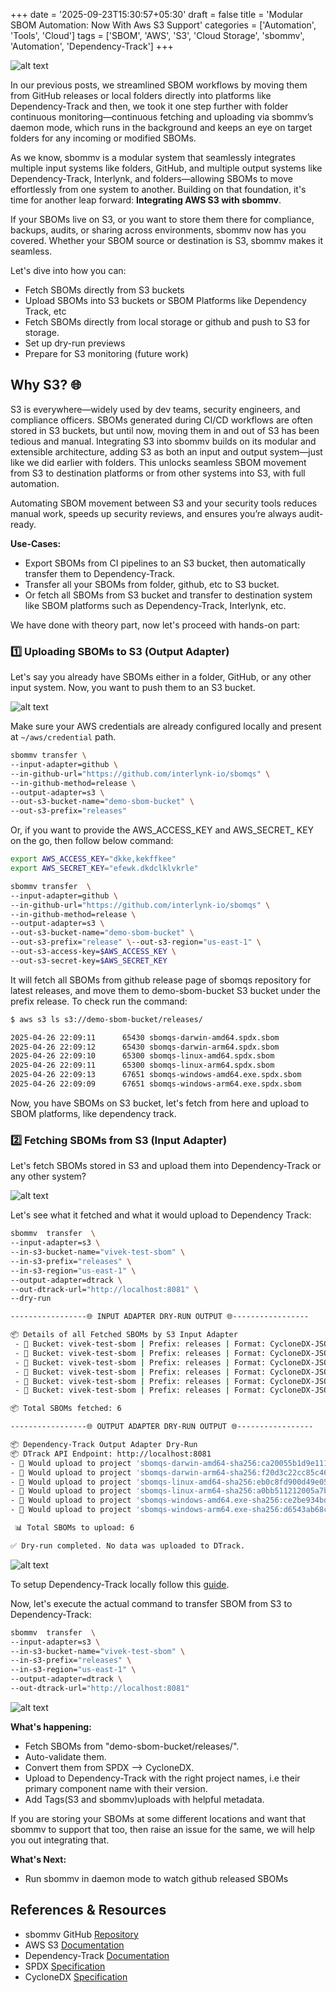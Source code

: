 +++
date = '2025-09-23T15:30:57+05:30'
draft = false
title = 'Modular SBOM Automation: Now With Aws S3 Support'
categories = ['Automation', 'Tools', 'Cloud']
tags = ['SBOM', 'AWS', 'S3', 'Cloud Storage', 'sbommv', 'Automation', 'Dependency-Track']
+++

![alt text](/posts/image-9.png)

In our previous posts, we streamlined SBOM workflows by moving them from GitHub releases or local folders directly into platforms like Dependency-Track and then, we took it one step further with folder continuous monitoring—continuous fetching and uploading via sbommv’s daemon mode, which runs in the background and keeps an eye on target folders for any incoming or modified SBOMs.

As we know, sbommv is a modular system that seamlessly integrates multiple input systems like folders, GitHub, and multiple output systems like Dependency-Track, Interlynk, and folders—allowing SBOMs to move effortlessly from one system to another. Building on that foundation, it's time for another leap forward: **Integrating AWS S3 with sbommv**.

If your SBOMs live on S3, or you want to store them there for compliance, backups, audits, or sharing across environments, sbommv now has you covered. Whether your SBOM source or destination is S3, sbommv makes it seamless.

Let's dive into how you can:

- Fetch SBOMs directly from S3 buckets
- Upload SBOMs into S3 buckets or SBOM Platforms like Dependency Track, etc
- Fetch SBOMs directly from local storage or github and push to S3 for storage.
- Set up dry-run previews
- Prepare for S3 monitoring (future work)

## Why S3? 🌐

S3 is everywhere—widely used by dev teams, security engineers, and compliance officers. SBOMs generated during CI/CD workflows are often stored in S3 buckets, but until now, moving them in and out of S3 has been tedious and manual. Integrating S3 into sbommv builds on its modular and extensible architecture, adding S3 as both an input and output system—just like we did earlier with folders. This unlocks seamless SBOM movement from S3 to destination platforms or from other systems into S3, with full automation.

Automating SBOM movement between S3 and your security tools reduces manual work, speeds up security reviews, and ensures you’re always audit-ready.

**Use-Cases:**

- Export SBOMs from CI pipelines to an S3 bucket, then automatically transfer them to Dependency-Track.
- Transfer all your SBOMs from folder, github, etc to S3 bucket.
- Or fetch all SBOMs from S3 bucket and transfer to destination system like SBOM platforms such as Dependency-Track, Interlynk, etc.

We have done with theory part, now let's proceed with hands-on part:

### 1️⃣ Uploading SBOMs to S3 (Output Adapter)

Let's say you already have SBOMs either in a folder, GitHub, or any other input system. Now, you want to push them to an S3 bucket.

![alt text](/posts/image-10.png)

Make sure your AWS credentials are already configured locally and present at `~/aws/credential` path.

```bash
sbommv transfer \
--input-adapter=github \
--in-github-url="https://github.com/interlynk-io/sbomqs" \
--in-github-method=release \
--output-adapter=s3 \
--out-s3-bucket-name="demo-sbom-bucket" \
--out-s3-prefix="releases"
```

Or, if you want to provide the AWS_ACCESS_KEY and AWS_SECRET_ KEY on the go, then follow below command:

```bash
export AWS_ACCESS_KEY="dkke,kekffkee"
export AWS_SECRET_KEY="efewk.dkdclklvkrle"
```

```bash
sbommv transfer  \
--input-adapter=github \
--in-github-url="https://github.com/interlynk-io/sbomqs" \
--in-github-method=release \
--output-adapter=s3 \
--out-s3-bucket-name="demo-sbom-bucket" \
--out-s3-prefix="release" \--out-s3-region="us-east-1" \
--out-s3-access-key=$AWS_ACCESS_KEY \
--out-s3-secret-key=$AWS_SECRET_KEY
```

It will fetch all SBOMs from github release page of sbomqs repository for latest releases, and move them to demo-sbom-bucket S3 bucket under the prefix release. To check run the command:

```bash
$ aws s3 ls s3://demo-sbom-bucket/releases/ 

2025-04-26 22:09:11      65430 sbomqs-darwin-amd64.spdx.sbom
2025-04-26 22:09:12      65430 sbomqs-darwin-arm64.spdx.sbom
2025-04-26 22:09:10      65300 sbomqs-linux-amd64.spdx.sbom
2025-04-26 22:09:11      65300 sbomqs-linux-arm64.spdx.sbom
2025-04-26 22:09:13      67651 sbomqs-windows-amd64.exe.spdx.sbom
2025-04-26 22:09:09      67651 sbomqs-windows-arm64.exe.spdx.sbom
```

Now, you have SBOMs on S3 bucket, let's fetch from here and upload to SBOM platforms, like dependency track.

### 2️⃣ Fetching SBOMs from S3 (Input Adapter)

Let's fetch SBOMs stored in S3 and upload them into Dependency-Track or any other system?

![alt text](/posts/image-11.png)

Let's see what it fetched and what it would upload to Dependency Track:

```bash
sbommv  transfer  \ 
--input-adapter=s3 \
--in-s3-bucket-name="vivek-test-sbom" \
--in-s3-prefix="releases" \
--in-s3-region="us-east-1" \
--output-adapter=dtrack \
--out-dtrack-url="http://localhost:8081" \
--dry-run

-----------------🌐 INPUT ADAPTER DRY-RUN OUTPUT 🌐-----------------

📦 Details of all Fetched SBOMs by S3 Input Adapter
 - 📁 Bucket: vivek-test-sbom | Prefix: releases | Format: CycloneDX-JSON | SpecVersion: 1.5 | Filename: sbomqs-darwin-amd64.spdx.sbom
 - 📁 Bucket: vivek-test-sbom | Prefix: releases | Format: CycloneDX-JSON | SpecVersion: 1.5 | Filename: sbomqs-darwin-arm64.spdx.sbom
 - 📁 Bucket: vivek-test-sbom | Prefix: releases | Format: CycloneDX-JSON | SpecVersion: 1.5 | Filename: sbomqs-linux-amd64.spdx.sbom
 - 📁 Bucket: vivek-test-sbom | Prefix: releases | Format: CycloneDX-JSON | SpecVersion: 1.5 | Filename: sbomqs-linux-arm64.spdx.sbom
 - 📁 Bucket: vivek-test-sbom | Prefix: releases | Format: CycloneDX-JSON | SpecVersion: 1.5 | Filename: sbomqs-windows-amd64.exe.spdx.sbom
 - 📁 Bucket: vivek-test-sbom | Prefix: releases | Format: CycloneDX-JSON | SpecVersion: 1.5 | Filename: sbomqs-windows-arm64.exe.spdx.sbom

📦 Total SBOMs fetched: 6

-----------------🌐 OUTPUT ADAPTER DRY-RUN OUTPUT 🌐-----------------

📦 Dependency-Track Output Adapter Dry-Run
📦 DTrack API Endpoint: http://localhost:8081
- 📁 Would upload to project 'sbomqs-darwin-amd64-sha256:ca20055b1d9e111a2ae4e3ddc6390cc936ddc9d5b9d36b5aa7a401c8b935d386' | Format: CycloneDX-JSON | SpecVersion: 1.5 | Filename: sbomqs-darwin-amd64.spdx.sbom
- 📁 Would upload to project 'sbomqs-darwin-arm64-sha256:f20d3c22cc85c461bbd9932dc15002bc866657067925754c56b546c40661638a' | Format: CycloneDX-JSON | SpecVersion: 1.5 | Filename: sbomqs-darwin-arm64.spdx.sbom
- 📁 Would upload to project 'sbomqs-linux-amd64-sha256:eb0c8fd900d49e0522d23536d8df02d500b76b1a01a904585501c62f8e367957' | Format: CycloneDX-JSON | SpecVersion: 1.5 | Filename: sbomqs-linux-amd64.spdx.sbom
- 📁 Would upload to project 'sbomqs-linux-arm64-sha256:a0bb511212005a7b6d100e4f5ac683f355ad55e39eaffd5ea878b5be4f5a82fc' | Format: CycloneDX-JSON | SpecVersion: 1.5 | Filename: sbomqs-linux-arm64.spdx.sbom
- 📁 Would upload to project 'sbomqs-windows-amd64.exe-sha256:ce2be934bde9fe8525a9b71dd9d866c5cec593de97f76bf08ab0489aa0d1eb3a' | Format: CycloneDX-JSON | SpecVersion: 1.5 | Filename: sbomqs-windows-amd64.exe.spdx.sbom
- 📁 Would upload to project 'sbomqs-windows-arm64.exe-sha256:d6543ab68cc069402b44d9601dda6ebd8eedba0179fe3a0b0ed9136415237167' | Format: CycloneDX-JSON | SpecVersion: 1.5 | Filename: sbomqs-windows-arm64.exe.spdx.sbom

 📊 Total SBOMs to upload: 6

✅ Dry-run completed. No data was uploaded to DTrack.

```

![alt text](/posts/image-12.png)

To setup Dependency-Track locally follow this [guide](https://github.com/interlynk-io/sbommv/blob/main/examples/setup_dependency_track.md).

Now, let's execute the actual command to transfer SBOM from S3 to Dependency-Track:

```bash
sbommv  transfer  \ 
--input-adapter=s3 \
--in-s3-bucket-name="vivek-test-sbom" \
--in-s3-prefix="releases" \
--in-s3-region="us-east-1" \
--output-adapter=dtrack \
--out-dtrack-url="http://localhost:8081"
```

![alt text](/posts/image-13.png)

**What's happening:**

- Fetch SBOMs from "demo-sbom-bucket/releases/".
- Auto-validate them.
- Convert them from SPDX --> CycloneDX.
- Upload to Dependency-Track with the right project names, i.e their primary component name with their version.
- Add Tags(S3 and sbommv)uploads with helpful metadata.

If you are storing your SBOMs at some different locations and want that sbommv to support that too, then raise an issue for the same, we will help you out integrating that.

**What's Next:**

- Run sbommv in daemon mode to watch github released SBOMs

## References & Resources

- sbommv GitHub [Repository](https://github.com/interlynk-io/sbommv)
- AWS S3 [Documentation](https://docs.aws.amazon.com/s3/index.html)
- Dependency-Track [Documentation](https://docs.dependencytrack.org/)
- SPDX [Specification](https://spdx.dev/)
- CycloneDX [Specification](https://cyclonedx.org/)
